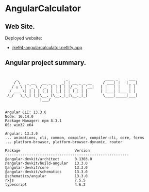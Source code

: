 # AngularCalculator

## Web Site.

Deployed website:

-    [jke94-angularcalculator.netlify.app](https://jke94-angularcalculator.netlify.app)

## Angular project summary.

```

     _                      _                 ____ _     ___ 
    / \   _ __   __ _ _   _| | __ _ _ __     / ___| |   |_ _|
   / △ \ | '_ \ / _` | | | | |/ _` | '__|   | |   | |    | | 
  / ___ \| | | | (_| | |_| | | (_| | |      | |___| |___ | | 
 /_/   \_\_| |_|\__, |\__,_|_|\__,_|_|       \____|_____|___|
                |___/
    

Angular CLI: 13.3.0
Node: 16.14.0
Package Manager: npm 8.3.1
OS: win32 x64

Angular: 13.3.0
... animations, cli, common, compiler, compiler-cli, core, forms
... platform-browser, platform-browser-dynamic, router

Package                         Version
---------------------------------------------------------       
@angular-devkit/architect       0.1303.0
@angular-devkit/build-angular   13.3.0
@angular-devkit/core            13.3.0
@angular-devkit/schematics      13.3.0
@schematics/angular             13.3.0
rxjs                            7.5.5
typescript                      4.6.2
```